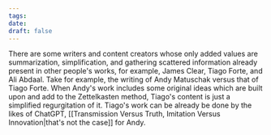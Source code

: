 ```yaml
---
tags: 
date: 
draft: false
---
```

There are some writers and content creators whose only added values are summarization, simplification, and gathering scattered information already present in other people's works, for example, James Clear, Tiago Forte, and Ali Abdaal.
Take for example, the writing of Andy Matuschak versus that of Tiago Forte. When Andy's work includes some original ideas which are built upon and add to the Zettelkasten method, Tiago's content is just a simplified regurgitation of it. Tiago's work can be already be done by the likes of ChatGPT, [[Transmission Versus Truth, Imitation Versus Innovation|that's not the case]] for Andy.